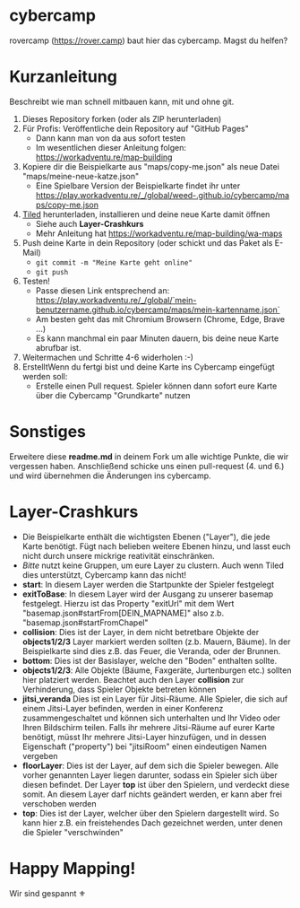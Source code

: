 # cybercamp
rovercamp (https://rover.camp) baut hier das cybercamp. Magst du helfen?

# Kurzanleitung
Beschreibt wie man schnell mitbauen kann, mit und ohne git.
1. Dieses Repository forken (oder als ZIP herunterladen)
2. Für Profis: Veröffentliche dein Repository auf "GitHub Pages"
    * Dann kann man von da aus sofort testen
    * Im wesentlichen dieser Anleitung folgen: https://workadventu.re/map-building
3. Kopiere dir die Beispielkarte aus "maps/copy-me.json" als neue Datei "maps/meine-neue-katze.json"
    * Eine Spielbare Version der Beispielkarte findet ihr unter https://play.workadventu.re/_/global/weed-.github.io/cybercamp/maps/copy-me.json
4. [Tiled](https://www.mapeditor.org) herunterladen, installieren und deine neue Karte damit öffnen
    * Siehe auch **Layer-Crashkurs**
    * Mehr Anleitung hat https://workadventu.re/map-building/wa-maps
5. Push deine Karte in dein Repository (oder schickt und das Paket als E-Mail)
    * `git commit -m "Meine Karte geht online"`
    * `git push`
6. Testen!
    * Passe diesen Link entsprechend an: https://play.workadventu.re/_/global/`mein-benutzername.github.io/cybercamp/maps/mein-kartenname.json`
    * Am besten geht das mit Chromium Browsern (Chrome, Edge, Brave ...)
    * Es kann manchmal ein paar Minuten dauern, bis deine neue Karte abrufbar ist.
7. Weitermachen und Schritte 4-6 widerholen :-)
8. ErstelltWenn du fertgi bist und deine Karte ins Cybercamp eingefügt werden soll:
    * Erstelle einen Pull request. Spieler können dann sofort eure Karte über die Cybercamp "Grundkarte" nutzen

# Sonstiges
Erweitere diese **readme.md** in deinem Fork um alle wichtige Punkte, die wir vergessen haben. Anschließend schicke uns einen pull-request (4. und 6.) und wird übernehmen die Änderungen ins cybercamp.

# Layer-Crashkurs
* Die Beispielkarte enthält die wichtigsten Ebenen ("Layer"), die  jede Karte benötigt. Fügt nach belieben weitere Ebenen hinzu, und lasst euch nicht durch unsere mickrige reativität einschränken.
* *Bitte* nutzt keine Gruppen, um eure Layer zu clustern. Auch wenn Tiled dies unterstützt, Cybercamp kann das nicht!
* **start**: In diesem Layer werden die Startpunkte der Spieler festgelegt
* **exitToBase**: In diesem Layer wird der Ausgang zu unserer basemap festgelegt. Hierzu ist das Property "exitUrl" mit dem Wert "basemap.json#startFrom[DEIN_MAPNAME]" also z.b. "basemap.json#startFromChapel" 
* **collision**: Dies ist der Layer, in dem nicht betretbare Objekte der **objects1/2/3** Layer markiert werden  sollten (z.b. Mauern, Bäume). In der Beispielkarte sind dies z.B. das Feuer, die Veranda, oder der Brunnen.
* **bottom**: Dies ist der Basislayer, welche den "Boden" enthalten sollte.
* **objects1/2/3**: Alle Objekte (Bäume, Faxgeräte, Jurtenburgen etc.) sollten hier platziert werden. Beachtet auch den Layer **collision** zur Verhinderung, dass Spieler Objekte betreten können
* **jitsi_veranda** Dies ist ein Layer für Jitsi-Räume. Alle Spieler, die sich auf einem Jitsi-Layer befinden, werden in einer Konferenz zusammengeschaltet und können sich unterhalten und Ihr Video oder Ihren Bildschirm teilen. Falls ihr mehrere Jitsi-Räume auf eurer Karte benötigt, müsst Ihr mehrere Jitsi-Layer hinzufügen, und in dessen Eigenschaft ("property") bei "jitsiRoom" einen eindeutigen Namen vergeben
* **floorLayer**: Dies ist der Layer, auf dem sich die Spieler bewegen. Alle vorher genannten Layer liegen darunter, sodass ein Spieler sich über diesen befindet. Der Layer **top** ist über den Spielern, und verdeckt diese somit. An diesem Layer darf nichts geändert werden, er kann aber frei verschoben werden
* **top**: Dies ist der Layer, welcher über den Spielern dargestellt wird. So kann hier z.B. ein freistehendes Dach gezeichnet werden, unter denen die Spieler "verschwinden"

# Happy Mapping!
Wir sind gespannt ⚜